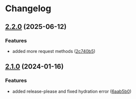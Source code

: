 # Changelog

## [2.2.0](https://github.com/limbo-works/Limbo.Nuxt.FetchForm/compare/v2.1.0...v2.2.0) (2025-06-12)


### Features

* added more request methods ([2c740b5](https://github.com/limbo-works/Limbo.Nuxt.FetchForm/commit/2c740b57e5c44587e1b35f340640d2e772dca3ae))

## [2.1.0](https://github.com/limbo-works/Limbo.Nuxt.FetchForm/compare/2.0.2...v2.1.0) (2024-01-16)


### Features

* added release-please and fixed hydration error ([6aab5b0](https://github.com/limbo-works/Limbo.Nuxt.FetchForm/commit/6aab5b032cfbd3261259e68e35113b5fbd4620e8))
